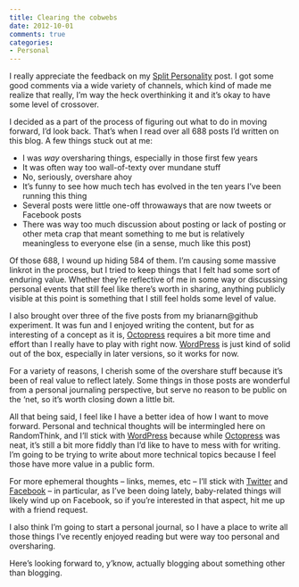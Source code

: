 ```yaml
---
title: Clearing the cobwebs
date: 2012-10-01
comments: true
categories:
- Personal
---
```


I really appreciate the feedback on my [Split Personality][] post. I got some
good comments via a wide variety of channels, which kind of made me realize
that really, I’m way the heck overthinking it and it’s okay to have some level
of crossover.

I decided as a part of the process of figuring out what to do in moving forward,
I’d look back. That’s when I read over all 688 posts I’d written on this blog.
A few things stuck out at me:

* I was *way* oversharing things, especially in those first few years
* It was often way too wall-of-texty over mundane stuff
* No, seriously, overshare ahoy
* It’s funny to see how much tech has evolved in the ten years I’ve been running
  this thing
* Several posts were little one-off throwaways that are now tweets or Facebook
  posts
* There was way too much discussion about posting or lack of posting or other
  meta crap that meant something to me but is relatively meaningless to everyone
  else (in a sense, much like this post)

<!-- more -->

Of those 688, I wound up hiding 584 of them. I’m causing some massive linkrot in
the process, but I tried to keep things that I felt had some sort of enduring
value. Whether they’re reflective of me in some way or discussing personal
events that still feel like there’s worth in sharing, anything publicly visible
at this point is something that I still feel holds some level of value.

I also brought over three of the five posts from my brianarn@github experiment.
It was fun and I enjoyed writing the content, but for as interesting of a
concept as it is, [Octopress][] requires a bit more time and effort than I
really have to play with right now. [WordPress][] is just kind of solid out of
the box, especially in later versions, so it works for now.

For a variety of reasons, I cherish some of the overshare stuff because it’s
been of real value to reflect lately. Some things in those posts are wonderful
from a personal journaling perspective, but serve no reason to be public on the
‘net, so it’s worth closing down a little bit.

All that being said, I feel like I have a better idea of how I want to move
forward. Personal and technical thoughts will be intermingled here on
RandomThink, and I’ll stick with [WordPress][] because while [Octopress][] was
neat, it’s still a bit more fiddly than I’d like to have to mess with for
writing. I’m going to be trying to write about more technical topics because I
feel those have more value in a public form.

For more ephemeral thoughts – links, memes, etc – I’ll stick with [Twitter][]
and [Facebook][] – in particular, as I’ve been doing lately, baby-related
things will likely wind up on Facebook, so if you’re interested in that aspect,
hit me up with a friend request.

I also think I’m going to start a personal journal, so I have a place to write
all those things I’ve recently enjoyed reading but were way too personal and
oversharing.

Here’s looking forward to, y’know, actually blogging about something other than
blogging.

[Split Personality]: http://www.randomthink.net/blog/2012/09/split-personality/
[Octopress]: http://www.octopress.org/
[WordPress]: http://www.wordpress.org/
[Twitter]: http://twitter.com/brianarn
[Facebook]: http://www.facebook.com/brianarn
